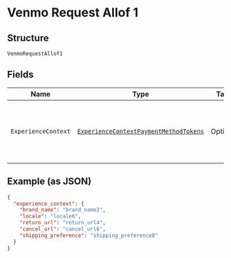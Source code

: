 
# Venmo Request Allof 1

## Structure

`VenmoRequestAllof1`

## Fields

| Name | Type | Tags | Description | Getter | Setter |
|  --- | --- | --- | --- | --- | --- |
| `ExperienceContext` | [`ExperienceContextPaymentMethodTokens`](../../doc/models/experience-context-payment-method-tokens.md) | Optional | Customizes the Vault creation flow experience for your customers. | ExperienceContextPaymentMethodTokens getExperienceContext() | setExperienceContext(ExperienceContextPaymentMethodTokens experienceContext) |

## Example (as JSON)

```json
{
  "experience_context": {
    "brand_name": "brand_name2",
    "locale": "locale6",
    "return_url": "return_url4",
    "cancel_url": "cancel_url6",
    "shipping_preference": "shipping_preference8"
  }
}
```

